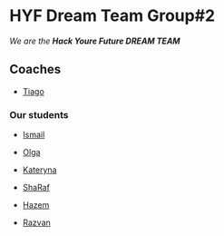 # HYF Dream Team Group#2

_We are the **Hack Youre Future DREAM TEAM**_



## Coaches

- [Tiago](./tiago.md)

### Our students


- [Ismail](https://github.com/ismailtugan)

- [Olga](https://github.com/okozmovskaya)

- [Kateryna]()

- [ShaRaf]()

- [Hazem](hazem.md)

- [Razvan](razvan.md)
